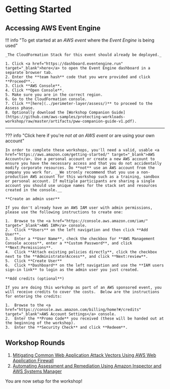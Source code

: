 # Getting Started

## Accessing AWS Event Engine

!!! info  "To get started at an *AWS event* where the *Event Engine* is being used" 

    _The CloudFormation Stack for this event should already be deployed._

	1. Click <a href="https://dashboard.eventengine.run" target="_blank">here</a> to open the Event Engine dashboard in a separate browser tab.
	2. Enter the **team hash** code that you were provided and click **Proceed**.. 
	3. Click **AWS Console**.
	4. Click **Open Console**.
	5. Make sure you are in the correct region.
	6. Go to the CloudFormation console.
	7. Click **[here](../perimeter-layer/assess/)** to proceed to the Assess phase.
	8. Optionally download the [Workshop Companion Guide](https://github.com/aws-samples/protecting-workloads-workshop/raw/master/artifacts/pww-companion-guide-v1.pdf).

---

??? info  "Click here if you're *not at an AWS event* or are using your own account" 

    In order to complete these workshops, you'll need a valid, usable <a href="https://aws.amazon.com/getting-started/" target="_blank">AWS Account</a>. Use a personal account or create a new AWS account to ensure you have the necessary access and that you do not accidentally modify corporate resources. Do **not** use an AWS account from the company you work for. __We stronly recommend that you use a non-production AWS account for this workshop such as a training, sandbox or personal account. If multiple participants are sharing a single account you should use unique names for the stack set and resources created in the console.__

	**Create an admin user**

	If you don't already have an AWS IAM user with admin permissions, please use the following instructions to create one:

	1.  Browse to the <a href="https://console.aws.amazon.com/iam/" target="_blank">AWS IAM</a> console.
	2.  Click **Users** on the left navigation and then click **Add User**.
	3.  Enter a **User Name**, check the checkbox for **AWS Management Console access**, enter a **Custom Password**, and click **Next:Permissions**.
	4.  Click **Attach existing policies directly**, click the checkbox next to the **AdministratorAccess**, and click **Next:review**.
	5.  Click **Create User**
	6.  Click **Dashboard** on the left navigation and use the **IAM users sign-in link** to login as the admin user you just created.

	**Add credits (optional**)

	If you are doing this workshop as part of an AWS sponsored event, you will receive credits to cover the costs.  Below are the instructions for entering the credits:

	1.  Browse to the <a href="https://console.aws.amazon.com/billing/home?#/credits" target="_blank">AWS Account Settings</a> console.
	2.  Enter the **Promo Code** you received (these will be handed out at the beginning of the workshop).
	3.  Enter the **Security Check** and click **Redeem**.


## Workshop Rounds

1. [Mitigating Common Web Application Attack Vectors Using AWS Web Application Firewall](/workshop/perimeter-layer/)
2. [Automating Assessment and Remediation Using Amazon Inspector and AWS Systems Manager](/workshop/host-layer/)

You are now setup for the workshop!
